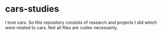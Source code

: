# cars-studies
I love cars. So this repository consists of research and projects I did which were related to cars. 
Not all files are codes necessarily.
